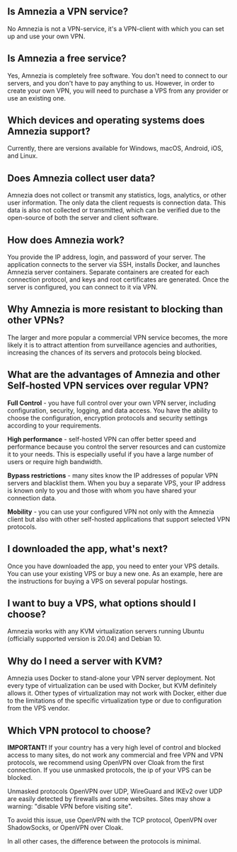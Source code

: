 ## Is Amnezia a VPN service?
  No Amnezia is not a VPN-service, it's a VPN-client with which you can set up and use your own VPN.

## Is Amnezia a free service?
  Yes, Amnezia is completely free software. You don't need to connect to our servers, and you don't have to pay anything to us. However, in order to create your own VPN, you will need to purchase a VPS from any provider or use an existing one.

## Which devices and operating systems does Amnezia support?
  Currently, there are versions available for Windows, macOS, Android, iOS, and Linux.

## Does Amnezia collect user data?
  Amnezia does not collect or transmit any statistics, logs, analytics, or other user information. The only data the client requests is connection data. This data is also not collected or transmitted, which can be verified due to the open-source of both the server and client software.

## How does Amnezia work?
  You provide the IP address, login, and password of your server. The application connects to the server via SSH, installs Docker, and launches Amnezia server containers. Separate containers are created for each connection protocol, and keys and root certificates are generated. Once the server is configured, you can connect to it via VPN.

## Why Amnezia is more resistant to blocking than other VPNs?
  The larger and more popular a commercial VPN service becomes, the more likely it is to attract attention from surveillance agencies and authorities, increasing the chances of its servers and protocols being blocked.

## What are the advantages of Amnezia and other Self-hosted VPN services over regular VPN?
**Full Control** - you have full control over your own VPN server, including configuration, security, logging, and data access. You have the ability to choose the configuration, encryption protocols and security settings according to your requirements.

**High performance** - self-hosted VPN can offer better speed and performance because you control the server resources and can customize it to your needs. This is especially useful if you have a large number of users or require high bandwidth.

**Bypass restrictions** - many sites know the IP addresses of popular VPN servers and blacklist them. When you buy a separate VPS, your IP address is known only to you and those with whom you have shared your connection data.

**Mobility** - you can use your configured VPN not only with the Amnezia client but also with other self-hosted applications that support selected VPN protocols.

## I downloaded the app, what's next?
  Once you have downloaded the app, you need to enter your VPS details. You can use your existing VPS or buy a new one. As an example, here are the instructions for buying a VPS on several popular hostings.
## I want to buy a VPS, what options should I choose?
 Amnezia works with any KVM virtualization servers running Ubuntu (officially supported version is 20.04) and Debian 10.

## Why do I need a server with KVM?
 Amnezia uses Docker to stand-alone your VPN server deployment. Not every type of virtualization can be used with Docker, but KVM definitely allows it. Other types of virtualization may not work with Docker, either due to the limitations of the specific virtualization type or due to configuration from the VPS vendor.

## Which VPN protocol to choose?
**IMPORTANT!** If your country has a very high level of control and blocked access to many sites, do not work any commercial and free VPN and VPN protocols, we recommend using OpenVPN over Cloak from the first connection. If you use unmasked protocols, the ip of your VPS can be blocked.

Unmasked protocols OpenVPN over UDP, WireGuard and IKEv2 over UDP are easily detected by firewalls and some websites. Sites may show a warning: "disable VPN before visiting site".

To avoid this issue, use OpenVPN with the TCP protocol, OpenVPN over ShadowSocks, or OpenVPN over Cloak.

In all other cases, the difference between the protocols is minimal.
